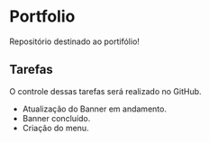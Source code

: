 # Portfolio

 Repositório destinado ao portifólio!

 ## Tarefas

 O controle dessas tarefas será realizado no GitHub.

- Atualização do Banner em andamento.
- Banner concluído.
- Criação do menu.

